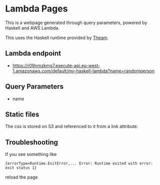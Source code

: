 # Lambda Pages

This is a webpage generated through query parameters, powered by Haskell and AWS Lambda.

This uses the Haskell runtime provided by [Theam](https://github.com/theam/aws-lambda-haskell-runtime).

## Lambda endpoint

- https://r09nmzkmg7.execute-api.eu-west-1.amazonaws.com/default/my-haskell-lambda?name=randomperson

## Query Parameters

- name

## Static files

The css is stored on S3 and referenced to it from a link attribute.

## Troubleshooting

If you see something like

```
{errorType=Runtime.ExitError,... Error: Runtime exited with error: exit status 1}
```

reload the page
